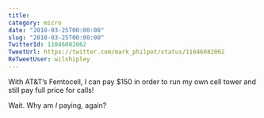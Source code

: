 ```yaml
---
title: 
category: micro
date: "2010-03-25T00:00:00"
slug: "2010-03-25T00:00:00"
TwitterId: 11046082062
TweetUrl: https://twitter.com/mark_philpot/status/11046082062
ReTweetUser: wilshipley
---
```


<i class="fa fa-retweet" aria-hidden="true"></i> With AT&T’s Femtocell, I can pay $150 in order to run my own cell tower and still pay full price for calls!

Wait. Why am *I* paying, again?